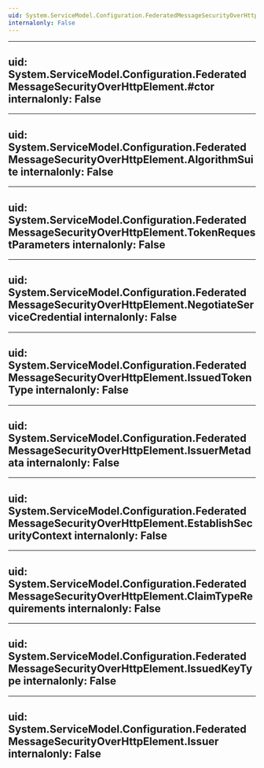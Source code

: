 ```yaml
---
uid: System.ServiceModel.Configuration.FederatedMessageSecurityOverHttpElement
internalonly: False
---
```


---
uid: System.ServiceModel.Configuration.FederatedMessageSecurityOverHttpElement.#ctor
internalonly: False
---

---
uid: System.ServiceModel.Configuration.FederatedMessageSecurityOverHttpElement.AlgorithmSuite
internalonly: False
---

---
uid: System.ServiceModel.Configuration.FederatedMessageSecurityOverHttpElement.TokenRequestParameters
internalonly: False
---

---
uid: System.ServiceModel.Configuration.FederatedMessageSecurityOverHttpElement.NegotiateServiceCredential
internalonly: False
---

---
uid: System.ServiceModel.Configuration.FederatedMessageSecurityOverHttpElement.IssuedTokenType
internalonly: False
---

---
uid: System.ServiceModel.Configuration.FederatedMessageSecurityOverHttpElement.IssuerMetadata
internalonly: False
---

---
uid: System.ServiceModel.Configuration.FederatedMessageSecurityOverHttpElement.EstablishSecurityContext
internalonly: False
---

---
uid: System.ServiceModel.Configuration.FederatedMessageSecurityOverHttpElement.ClaimTypeRequirements
internalonly: False
---

---
uid: System.ServiceModel.Configuration.FederatedMessageSecurityOverHttpElement.IssuedKeyType
internalonly: False
---

---
uid: System.ServiceModel.Configuration.FederatedMessageSecurityOverHttpElement.Issuer
internalonly: False
---
